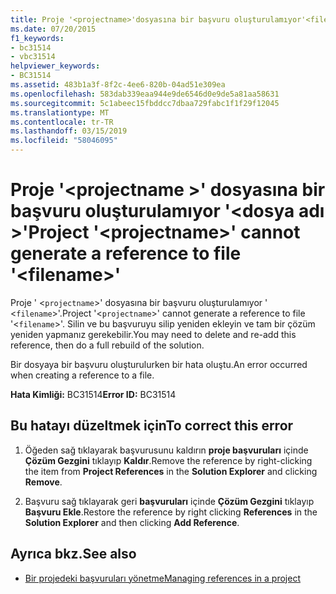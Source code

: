 ```yaml
---
title: Proje '<projectname>'dosyasına bir başvuru oluşturulamıyor'<filename>'
ms.date: 07/20/2015
f1_keywords:
- bc31514
- vbc31514
helpviewer_keywords:
- BC31514
ms.assetid: 483b1a3f-8f2c-4ee6-820b-04ad51e309ea
ms.openlocfilehash: 583dab339eaa944e9de6546d0e9de5a81aa58631
ms.sourcegitcommit: 5c1abeec15fbddcc7dbaa729fabc1f1f29f12045
ms.translationtype: MT
ms.contentlocale: tr-TR
ms.lasthandoff: 03/15/2019
ms.locfileid: "58046095"
---
```

# <a name="project-projectname-cannot-generate-a-reference-to-file-filename"></a><span data-ttu-id="0b881-102">Proje '\<projectname >' dosyasına bir başvuru oluşturulamıyor '\<dosya adı >'</span><span class="sxs-lookup"><span data-stu-id="0b881-102">Project '\<projectname>' cannot generate a reference to file '\<filename>'</span></span>
<span data-ttu-id="0b881-103">Proje ' <`projectname`>' dosyasına bir başvuru oluşturulamıyor ' <`filename`>'.</span><span class="sxs-lookup"><span data-stu-id="0b881-103">Project '<`projectname`>' cannot generate a reference to file '<`filename`>'.</span></span> <span data-ttu-id="0b881-104">Silin ve bu başvuruyu silip yeniden ekleyin ve tam bir çözüm yeniden yapmanız gerekebilir.</span><span class="sxs-lookup"><span data-stu-id="0b881-104">You may need to delete and re-add this reference, then do a full rebuild of the solution.</span></span>  
  
 <span data-ttu-id="0b881-105">Bir dosyaya bir başvuru oluşturulurken bir hata oluştu.</span><span class="sxs-lookup"><span data-stu-id="0b881-105">An error occurred when creating a reference to a file.</span></span>  
  
 <span data-ttu-id="0b881-106">**Hata Kimliği:** BC31514</span><span class="sxs-lookup"><span data-stu-id="0b881-106">**Error ID:** BC31514</span></span>  
  
## <a name="to-correct-this-error"></a><span data-ttu-id="0b881-107">Bu hatayı düzeltmek için</span><span class="sxs-lookup"><span data-stu-id="0b881-107">To correct this error</span></span>  
  
1.  <span data-ttu-id="0b881-108">Öğeden sağ tıklayarak başvurusunu kaldırın **proje başvuruları** içinde **Çözüm Gezgini** tıklayıp **Kaldır**.</span><span class="sxs-lookup"><span data-stu-id="0b881-108">Remove the reference by right-clicking the item from **Project References** in the **Solution Explorer** and clicking **Remove**.</span></span>  
  
2.  <span data-ttu-id="0b881-109">Başvuru sağ tıklayarak geri **başvuruları** içinde **Çözüm Gezgini** tıklayıp **Başvuru Ekle**.</span><span class="sxs-lookup"><span data-stu-id="0b881-109">Restore the reference by right clicking **References** in the **Solution Explorer** and then clicking **Add Reference**.</span></span>  
  
## <a name="see-also"></a><span data-ttu-id="0b881-110">Ayrıca bkz.</span><span class="sxs-lookup"><span data-stu-id="0b881-110">See also</span></span>

- [<span data-ttu-id="0b881-111">Bir projedeki başvuruları yönetme</span><span class="sxs-lookup"><span data-stu-id="0b881-111">Managing references in a project</span></span>](/visualstudio/ide/managing-references-in-a-project)
